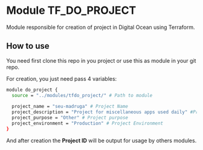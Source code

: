 # Module TF_DO_PROJECT

Module responsible for creation of project in Digital Ocean using Terraform.

## How to use

You need first clone this repo in you project or use this as module in your git repo.

For creation, you just need pass 4 variables:

```bash
module do_project {
  source = "../modules/tfdo_project/" # Path to module
  
  project_name = "seu-madruga" # Project Name
  project_description = "Project for miscellaneous apps used daily" #Project description
  project_purpose = "Other" # Project purpose
  project_environment = "Production" # Project Environment
}
```

And after creation the __Project ID__ will be output for usage by others modules.

